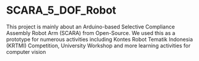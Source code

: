 # SCARA_5_DOF_Robot
This project is mainly about an Arduino-based Selective Compliance Assembly Robot Arm (SCARA) from Open-Source. We used this as a prototype for numerous activities including Kontes Robot Tematik Indonesia (KRTMI) Competition, University Workshop and more learning activities for computer vision
